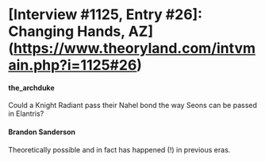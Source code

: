 # [Interview #1125, Entry #26]: Changing Hands, AZ](https://www.theoryland.com/intvmain.php?i=1125#26)

#### the\_archduke

Could a Knight Radiant pass their Nahel bond the way Seons can be passed in Elantris?

#### Brandon Sanderson

Theoretically possible and in fact has happened (!) in previous eras.

